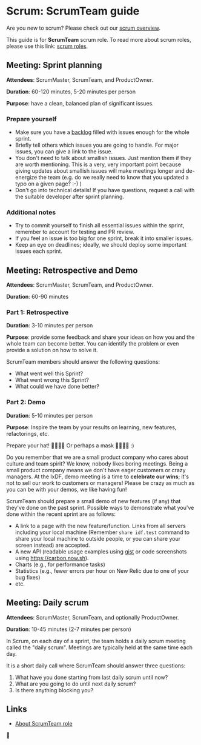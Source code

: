 # Scrum: ScrumTeam guide

Are you new to scrum? Please check out our [scrum overview](overview.md).

This guide is for **ScrumTeam** scrum role. To read more about scrum roles, please use this link: [scrum roles](overview.md#scrum-roles).

## Meeting: Sprint planning

**Attendees**: ScrumMaster, ScrumTeam, and ProductOwner.

**Duration**: 60-120 minutes, 5-20 minutes per person

**Purpose**: have a clean, balanced plan of significant issues.

### Prepare yourself

- Make sure you have a [backlog](backlog.md) filled with issues enough for the whole sprint.
- Briefly tell others which issues you are going to handle. For major issues, you can give a link to the issue.
- You don't need to talk about smallish issues. Just mention them if they are worth mentioning. This is a very, very important point because giving updates about smallish issues will make meetings longer and de-energize the team (e.g. do we really need to know that you updated a typo on a given page? :-) )
- Don't go into technical details! If you have questions, request a call with the suitable developer after sprint planning.

### Additional notes

- Try to commit yourself to finish all essential issues within the sprint, remember to account for testing and PR review.
- If you feel an issue is too big for one sprint, break it into smaller issues.
- Keep an eye on deadlines; ideally, we should deploy some important issues each sprint.

## Meeting: Retrospective and Demo

**Attendees**: ScrumMaster, ScrumTeam, and ProductOwner.

**Duration**: 60-90 minutes

### Part 1: Retrospective

**Duration**: 3-10 minutes per person

**Purpose**: provide some feedback and share your ideas on how you
and the whole team can become better.
You can identify the problem or even provide a solution on how to solve it.

ScrumTeam members should answer the following questions:

- What went well this Sprint?
- What went wrong this Sprint?
- What could we have done better?

### Part 2: Demo

**Duration**: 5-10 minutes per person

**Purpose**: Inspire the team by your results on learning, new features, refactorings, etc.

Prepare your hat! 🤠🎅👩‍🚀 Or perhaps a mask 🦹‍♀️🦸‍♂️ :)

Do you remember that we are a small product company who cares about culture and team spirit?
We know, nobody likes boring meetings.
Being a small product company means we don't have eager customers or crazy managers.
At the IxDF, demo meeting is a time to **celebrate our wins**; it's not to sell our work to customers or managers!
Please be crazy as much as you can be with your demos, we like having fun!

ScrumTeam should prepare a small demo of new features (if any) that they've done on the past sprint. Possible ways to demonstrate what you've done within the recent sprint are as follows:

- A link to a page with the new feature/function. Links from all servers including your local machine (Remember `share idf.test` command to share your local machine to outside people, or you can share your screen instead) are accepted.
- A new API (readable usage examples using [gist](https://gist.github.com/) or code screenshots using https://carbon.now.sh).
- Charts (e.g., for performance tasks)
- Statistics (e.g., fewer errors per hour on New Relic due to one of your bug fixes)
- etc.

## Meeting: Daily scrum

**Attendees**: ScrumMaster, ScrumTeam, and optionally ProductOwner.

**Duration**: 10-45 minutes (2-7 minutes per person)

In Scrum, on each day of a sprint, the team holds a daily scrum meeting called the "daily scrum".
Meetings are typically held at the same time each day.

It is a short daily call where ScrumTeam should answer three questions:

1.  What have you done starting from last daily scrum until now?
1.  What are you going to do until next daily scrum?
1.  Is there anything blocking you?

## Links

- [About ScrumTeam role](https://www.mountaingoatsoftware.com/agile/scrum/roles/team)

🦄
